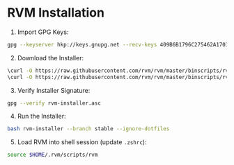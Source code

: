 RVM Installation
================

1. Import GPG Keys:

```sh
gpg --keyserver hkp://keys.gnupg.net --recv-keys 409B6B1796C275462A1703113804BB82D39DC0E3 7D2BAF1CF37B13E2069D6956105BD0E739499BDB
```

2. Download the Installer:

```sh
\curl -O https://raw.githubusercontent.com/rvm/rvm/master/binscripts/rvm-installer
\curl -O https://raw.githubusercontent.com/rvm/rvm/master/binscripts/rvm-installer.asc
```

3. Verify Installer Signature:

```sh
gpg --verify rvm-installer.asc
```

4. Run the Installer:

```sh
bash rvm-installer --branch stable --ignore-dotfiles
```

5. Load RVM into shell session (update `.zshrc`):

```sh
source $HOME/.rvm/scripts/rvm
```
